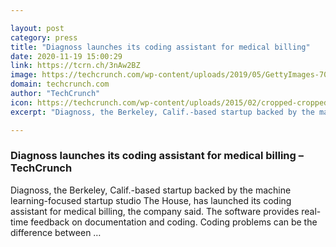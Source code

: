 ```yaml
---

layout: post
category: press
title: "Diagnoss launches its coding assistant for medical billing"
date: 2020-11-19 15:00:29
link: https://tcrn.ch/3nAw2BZ
image: https://techcrunch.com/wp-content/uploads/2019/05/GettyImages-701117612-e1588020659854.jpg?w=764
domain: techcrunch.com
author: "TechCrunch"
icon: https://techcrunch.com/wp-content/uploads/2015/02/cropped-cropped-favicon-gradient.png?w=180
excerpt: "Diagnoss, the Berkeley, Calif.-based startup backed by the machine learning-focused startup studio The House, has launched its coding assistant for medical billing, the company said. The software provides real-time feedback on documentation and coding. Coding problems can be the difference between …"

---
```


### Diagnoss launches its coding assistant for medical billing – TechCrunch

Diagnoss, the Berkeley, Calif.-based startup backed by the machine learning-focused startup studio The House, has launched its coding assistant for medical billing, the company said. The software provides real-time feedback on documentation and coding. Coding problems can be the difference between …